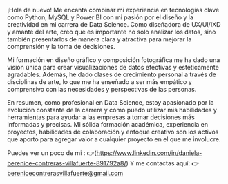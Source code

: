¡Hola de nuevo! Me encanta combinar mi experiencia en tecnologías clave como Python, MySQL y Power BI con mi pasión por el diseño y la creatividad en mi carrera de Data Science. Como diseñadora de UX/UI/IXD y amante del arte, creo que es importante no solo analizar los datos, sino también presentarlos de manera clara y atractiva para mejorar la comprensión y la toma de decisiones.

Mi formación en diseño gráfico y composición fotográfica me ha dado una visión única para crear visualizaciones de datos efectivas y estéticamente agradables. Además, he dado clases de crecimiento personal a través de disciplinas de arte, lo que me ha enseñado a ser más empático y comprensivo con las necesidades y perspectivas de las personas.

En resumen, como profesional en Data Science, estoy apasionado por la evolución constante de la carrera y cómo puedo utilizar mis habilidades y herramientas para ayudar a las empresas a tomar decisiones más informadas y precisas. Mi sólida formación académica, experiencia en proyectos, habilidades de colaboración y enfoque creativo son los activos que aporto para agregar valor a cualquier proyecto en el que me involucre.

Puedes ver un poco de mi :
 👉(https://www.linkedin.com/in/daniela-berenice-contreras-villafuerte-891792a8/)
Y me contactas aquí:
 👉 berenicecontrerasvillafuerte@gmail.com
